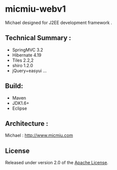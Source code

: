 micmiu-webv1
============

Michael designed for J2EE development framework .


Technical Summary :
------------------

* SpringMVC 3.2
* Hibernate 4.19
* Tiles 2.2,2
* shiro 1.2.0
* jQuery+easyui
...


Build:
------------------
* Maven
* JDK1.6+
* Eclipse


Architecture :
------------
Michael : http://www.micmiu.com

## License
Released under version 2.0 of the [Apache License].

[Apache License]: http://www.apache.org/licenses/LICENSE-2.0
